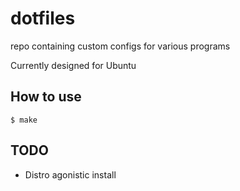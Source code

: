 dotfiles
========
repo containing custom configs for various programs

Currently designed for Ubuntu

## How to use
`$ make`

## TODO
- Distro agonistic install
